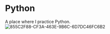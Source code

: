 # Python
A place where I practice Python.
![855C2F88-CF3A-463E-9B6C-6D7DC46FC6B2](https://user-images.githubusercontent.com/98426972/164277266-48e91f1a-ac49-4641-a41c-3e4b3106d5bf.jpeg)
